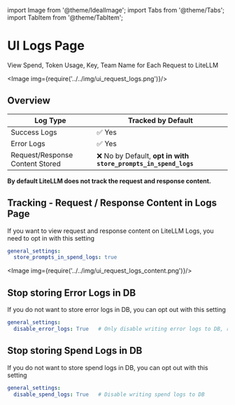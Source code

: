 
import Image from '@theme/IdealImage';
import Tabs from '@theme/Tabs';
import TabItem from '@theme/TabItem';

# UI Logs Page

View Spend, Token Usage, Key, Team Name for Each Request to LiteLLM


<Image img={require('../../img/ui_request_logs.png')}/>


## Overview

| Log Type | Tracked by Default |
|----------|-------------------|
| Success Logs | ✅ Yes |
| Error Logs | ✅ Yes |
| Request/Response Content Stored | ❌ No by Default, **opt in with `store_prompts_in_spend_logs`** |



**By default LiteLLM does not track the request and response content.**

## Tracking - Request / Response Content in Logs Page 

If you want to view request and response content on LiteLLM Logs, you need to opt in with this setting

```yaml
general_settings:
  store_prompts_in_spend_logs: true
```

<Image img={require('../../img/ui_request_logs_content.png')}/>


## Stop storing Error Logs in DB

If you do not want to store error logs in DB, you can opt out with this setting

```yaml
general_settings:
  disable_error_logs: True   # Only disable writing error logs to DB, regular spend logs will still be written unless `disable_spend_logs: True`
```

## Stop storing Spend Logs in DB

If you do not want to store spend logs in DB, you can opt out with this setting

```yaml
general_settings:
  disable_spend_logs: True   # Disable writing spend logs to DB
```

